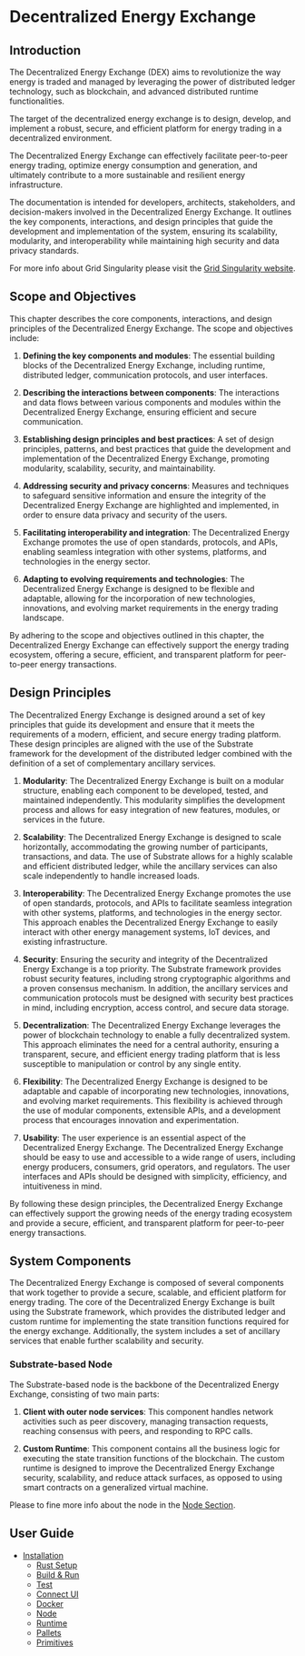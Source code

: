 # Decentralized Energy Exchange

## Introduction


The Decentralized Energy Exchange (DEX) aims to revolutionize the way energy is traded and managed by leveraging the power of distributed ledger technology, such as blockchain, and advanced distributed runtime functionalities. 

The target of the decentralized energy exchange is to design, develop, and implement a robust, secure, and efficient platform for energy trading in a decentralized environment. 

The Decentralized Energy Exchange can effectively facilitate peer-to-peer energy trading, optimize energy consumption and generation, and ultimately contribute to a more sustainable and resilient energy infrastructure.

The documentation is intended for developers, architects, stakeholders, and decision-makers involved in the Decentralized Energy Exchange. It outlines the key components, interactions, and design principles that guide the development and implementation of the system, ensuring its scalability, modularity, and interoperability while maintaining high security and data privacy standards.

For more info about Grid Singularity please visit the <a href="https://gridsingularity.com/" target="_blank">Grid Singularity website</a>.

## Scope and Objectives

This chapter describes the core components, interactions, and design principles of the Decentralized Energy Exchange. The scope and objectives include:

1. **Defining the key components and modules**: The essential building blocks of the Decentralized Energy Exchange, including runtime, distributed ledger, communication protocols, and user interfaces.

2. **Describing the interactions between components**: The interactions and data flows between various components and modules within the Decentralized Energy Exchange, ensuring efficient and secure communication.

3. **Establishing design principles and best practices**: A set of design principles, patterns, and best practices that guide the development and implementation of the Decentralized Energy Exchange, promoting modularity, scalability, security, and maintainability.

4. **Addressing security and privacy concerns**: Measures and techniques to safeguard sensitive information and ensure the integrity of the Decentralized Energy Exchange are highlighted and implemented, in order to ensure data privacy and security of the users.

5. **Facilitating interoperability and integration**: The Decentralized Energy Exchange promotes the use of open standards, protocols, and APIs, enabling seamless integration with other systems, platforms, and technologies in the energy sector.

6. **Adapting to evolving requirements and technologies**: The Decentralized Energy Exchange is designed to be flexible and adaptable, allowing for the incorporation of new technologies, innovations, and evolving market requirements in the energy trading landscape.

By adhering to the scope and objectives outlined in this chapter, the Decentralized Energy Exchange can effectively support the energy trading ecosystem, offering a secure, efficient, and transparent platform for peer-to-peer energy transactions.

## Design Principles

The Decentralized Energy Exchange is designed around a set of key principles that guide its development and ensure that it meets the requirements of a modern, efficient, and secure energy trading platform. These design principles are aligned with the use of the Substrate framework for the development of the distributed ledger combined with the definition of a set of complementary ancillary services.

1. **Modularity**: The Decentralized Energy Exchange is built on a modular structure, enabling each component to be developed, tested, and maintained independently. This modularity simplifies the development process and allows for easy integration of new features, modules, or services in the future.

2. **Scalability**: The Decentralized Energy Exchange is designed to scale horizontally, accommodating the growing number of participants, transactions, and data. The use of Substrate allows for a highly scalable and efficient distributed ledger, while the ancillary services can also scale independently to handle increased loads.

3. **Interoperability**: The Decentralized Energy Exchange promotes the use of open standards, protocols, and APIs to facilitate seamless integration with other systems, platforms, and technologies in the energy sector. This approach enables the Decentralized Energy Exchange to easily interact with other energy management systems, IoT devices, and existing infrastructure.

4. **Security**: Ensuring the security and integrity of the Decentralized Energy Exchange is a top priority. The Substrate framework provides robust security features, including strong cryptographic algorithms and a proven consensus mechanism. In addition, the ancillary services and communication protocols must be designed with security best practices in mind, including encryption, access control, and secure data storage.

5. **Decentralization**: The Decentralized Energy Exchange leverages the power of blockchain technology to enable a fully decentralized system. This approach eliminates the need for a central authority, ensuring a transparent, secure, and efficient energy trading platform that is less susceptible to manipulation or control by any single entity.

6. **Flexibility**: The Decentralized Energy Exchange is designed to be adaptable and capable of incorporating new technologies, innovations, and evolving market requirements. This flexibility is achieved through the use of modular components, extensible APIs, and a development process that encourages innovation and experimentation.

7. **Usability**: The user experience is an essential aspect of the Decentralized Energy Exchange. The Decentralized Energy Exchange should be easy to use and accessible to a wide range of users, including energy producers, consumers, grid operators, and regulators. The user interfaces and APIs should be designed with simplicity, efficiency, and intuitiveness in mind.

By following these design principles, the Decentralized Energy Exchange can effectively support the growing needs of the energy trading ecosystem and provide a secure, efficient, and transparent platform for peer-to-peer energy transactions.

## System Components

The Decentralized Energy Exchange is composed of several components that work together to provide a secure, scalable, and efficient platform for energy trading. The core of the Decentralized Energy Exchange is built using the Substrate framework, which provides the distributed ledger and custom runtime for implementing the state transition functions required for the energy exchange. Additionally, the system includes a set of ancillary services that enable further scalability and security.

### Substrate-based Node

The Substrate-based node is the backbone of the Decentralized Energy Exchange, consisting of two main parts:

1. **Client with outer node services**: This component handles network activities such as peer discovery, managing transaction requests, reaching consensus with peers, and responding to RPC calls.

2. **Custom Runtime**: This component contains all the business logic for executing the state transition functions of the blockchain. The custom runtime is designed to improve the Decentralized Energy Exchange security, scalability, and reduce attack surfaces, as opposed to using smart contracts on a generalized virtual machine.

Please to fine more info about the node in the [Node Section](./node/node.md).

## User Guide

- [Installation](./setup/installation.md)
  - [Rust Setup](./setup/rust-setup.md)
  - [Build & Run](./setup/build.md)
  - [Test](./setup/test.md)
  - [Connect UI](./setup/connect-ui.md)
  - [Docker](./setup/docker.md)
  - [Node](./node/node.md)
  - [Runtime](./node/runtime.md)
  - [Pallets](./node/pallets.md)
  - [Primitives](./node/primitives.md)